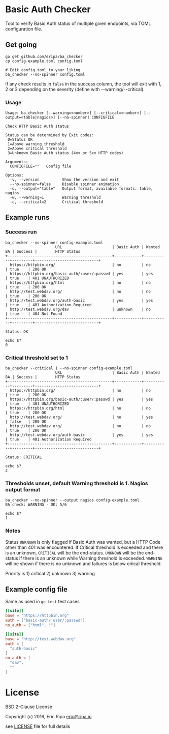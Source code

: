 # Basic Auth Checker

Tool to verify Basic Auth status of multiple given endpoints, via TOML configuration file.

## Get going


    go get github.com/eripa/ba_checker
    cp config-example.toml config.toml

    # Edit config.toml to your liking
    ba_checker --no-spinner config.toml


If any check results in `false` in the success column, the tool will exit with 1, 2 or 3 depending on the severity (define with --warning/--critical).

### Usage

    Usage: ba_checker [--warning=<number>] [--critical=<number>] [--output=<table|nagios>] [--no-spinner] CONFIGFILE

    Check HTTP Basic Auth status

    Status can be determined by Exit codes:
     0=Status OK
     1=Above warning threshold
     2=Above critical threshold
     3=Unknown Basic Auth status (4xx or 5xx HTTP codes)

    Arguments:
      CONFIGFILE=""   Config file

    Options:
      -v, --version          Show the version and exit
      --no-spinner=false     Disable spinner animation
      -o, --output="table"   Output format, available formats: table, nagios
      -w, --warning=1        Warning threshold
      -c, --critical=2       Critical threshold

## Example runs

### Success run

    ba_checker --no-spinner config-example.toml
                          URL                      | Basic Auth | Wanted BA | Success |        HTTP Status
    +----------------------------------------------+------------+-----------+---------+----------------------------+
      https://httpbin.org/                         | no         | no        | true    | 200 OK
      https://httpbin.org/basic-auth/:user/:passwd | yes        | yes       | true    | 401 UNAUTHORIZED
      https://httpbin.org/html                     | no         | no        | true    | 200 OK
      http://test.webdav.org/                      | no         | no        | true    | 200 OK
      http://test.webdav.org/auth-basic            | yes        | yes       | true    | 401 Authorization Required
      http://test.webdav.org/dav                   | unknown    | no        | true    | 404 Not Found
    +----------------------------------------------+------------+-----------+---------+----------------------------+

    Status: OK

    echo $?
    0

### Critical threshold set to 1

    ba_checker --critical 1 --no-spinner config-example.toml
                          URL                      | Basic Auth | Wanted BA | Success |        HTTP Status
    +----------------------------------------------+------------+-----------+---------+----------------------------+
      https://httpbin.org/                         | no         | no        | true    | 200 OK
      https://httpbin.org/basic-auth/:user/:passwd | yes        | yes       | true    | 401 UNAUTHORIZED
      https://httpbin.org/html                     | no         | no        | true    | 200 OK
      http://test.webdav.org/                      | no         | yes       | false   | 200 OK
      http://test.webdav.org/                      | no         | no        | true    | 200 OK
      http://test.webdav.org/auth-basic            | yes        | yes       | true    | 401 Authorization Required
    +----------------------------------------------+------------+-----------+---------+----------------------------+

    Status: CRITICAL

    echo $?
    2

### Thresholds unset, default Warning threshold is 1. Nagios output format

    ba_checker --no-spinner --output nagios config-example.toml
    BA check: WARNING - OK: 5/6

    echo $?
    1

### Notes

Status `UNKNOWN` is only flagged if Basic Auth was wanted, but a HTTP Code other than 401 was encountered. If Critical threshold is exceeded and there is an unknown, `CRITICAL` will be the end-status. `UNKNOWN` will be the end-status if there is an unknown while Warning threshold is exceeded. `WARNING` will be shown if there is no unknown and failures is below criical threshold.

Priority is 1) critical 2) unknown 3) warning

## Example config file

Same as used in `go test` test cases

```toml
[[site]]
base = "https://httpbin.org"
auth = ["basic-auth/:user/:passwd"]
no_auth = ["html", ""]

[[site]]
base = "http://test.webdav.org"
auth = [
  "auth-basic"
]
no_auth = [
  "dav",
  ""
]
```

# License

BSD 2-Clause License

Copyright (c) 2016, Eric Ripa <eric@ripa.io>

see [LICENSE](LICENSE) file for full details
